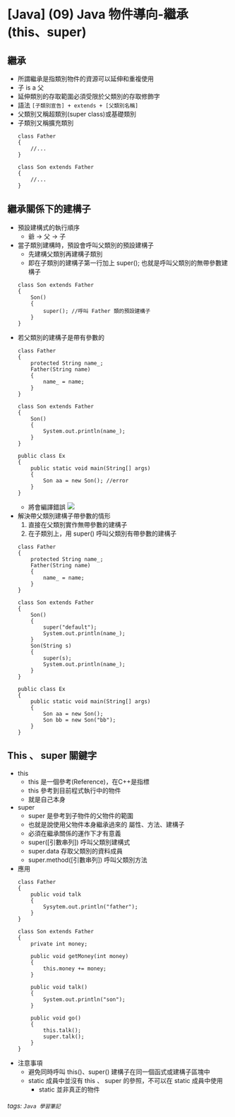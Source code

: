 # [Java] (09) Java 物件導向-繼承 (this、super)
## 繼承
* 所謂繼承是指類別物件的資源可以延伸和重複使用
* 子 is a 父
* 延伸類別的存取範圍必須受限於父類別的存取修飾字
* 語法
    ```[子類別宣告] + extends + [父類別名稱]```
* 父類別又稱超類別(super class)或基礎類別
* 子類別又稱擴充類別
    ```java=
    class Father
    {
        //...
    }
    
    class Son extends Father
    {
        //...
    }
    ```

## 繼承關係下的建構子
* 預設建構式的執行順序
    * 爺 -> 父 -> 子
* 當子類別建構時，預設會呼叫父類別的預設建構子
    * 先建構父類別再建構子類別
    * 即在子類別的建構子第一行加上 super(); 也就是呼叫父類別的無帶參數建構子
    ```java=
    class Son extends Father
    {
        Son()
        {
            super(); //呼叫 Father 類的預設建構子
        }
    }
    ```
* 若父類別的建構子是帶有參數的
    ```java=
    class Father
    {
        protected String name_;
        Father(String name)
        {
            name_ = name;
        }
    }
    
    class Son extends Father
    {
        Son()
        {
            System.out.println(name_);
        }
    }
    
    public class Ex
    {
        public static void main(String[] args)
        {
            Son aa = new Son(); //error
        }
    }
    ```
    * 將會編譯錯誤
    ![](https://i.imgur.com/Te4OAl1.png)
* 解決帶父類別建構子帶參數的情形
    1. 直接在父類別實作無帶參數的建構子
    2. 在子類別上，用 super() 呼叫父類別有帶參數的建構子
    ```java=
    class Father
    {
        protected String name_;
        Father(String name)
        {
            name_ = name;
        }
    }
    
    class Son extends Father
    {
        Son()
        {
            super("default");
            System.out.println(name_);
        }
        Son(String s)
        {
            super(s);
            System.out.println(name_);
        }
    }
    
    public class Ex
    {
        public static void main(String[] args)
        {
            Son aa = new Son();
            Son bb = new Son("bb");
        }
    }
    ```
## This 、 super 關鍵字
* this
    * this 是一個參考(Reference)，在C++是指標
    * this 參考到目前程式執行中的物件
    * 就是自己本身
* super
    * super 是參考到子物件的父物件的範圍
    * 也就是說使用父物件本身繼承過來的 屬性、方法、建構子
    * 必須在繼承關係的運作下才有意義
    * super([引數串列]) 呼叫父類別建構式
    * super.data 存取父類別的資料成員
    * super.method([引數串列]) 呼叫父類別方法
* 應用
    ```java=
    class Father
    {
        public void talk
        {
            Sysytem.out.println("father");
        }
    }
    
    class Son extends Father
    {
        private int money;
        
        public void getMoney(int money)
        {
            this.money += money;
        }
        
        public void talk()
        {
            System.out.println("son");
        }
        
        public void go()
        {
            this.talk();
            super.talk();
        }
    }
    ```
* 注意事項
    * 避免同時呼叫 this()、super() 建構子在同一個函式或建構子區塊中
    * static 成員中並沒有 this 、 super 的參照，不可以在 static 成員中使用
        * static 並非真正的物件
###### tags: `Java 學習筆記`
